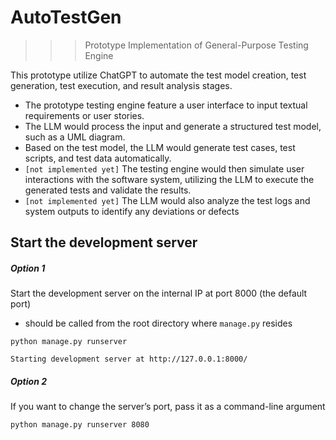 # AutoTestGen

> > > Prototype Implementation of General-Purpose Testing Engine

This prototype utilize ChatGPT to automate the test model creation, test generation, test execution, and result analysis
stages.

- The prototype testing engine feature a user interface to input textual requirements or user stories.
- The LLM would process the input and generate a structured test model, such as a UML diagram.
- Based on the test model, the LLM would generate test cases, test scripts, and test data
  automatically.
- `[not implemented yet]` The testing engine would then simulate user interactions with the software system, utilizing
  the LLM to execute the generated tests and validate the results.
- `[not implemented yet]` The LLM would also analyze the test logs and system outputs to identify any deviations or
  defects

## Start the development server

##### Option 1

Start the development server on the internal IP at port 8000 (the default port)

- should be called from the root directory where `manage.py` resides

```shell
python manage.py runserver
```

```text
Starting development server at http://127.0.0.1:8000/
```

##### Option 2

If you want to change the server’s port, pass it as a command-line argument

```shell
python manage.py runserver 8080
```







